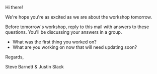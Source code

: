 Hi there!

We're hope you're as excited as we are about the workshop tomorrow.

Before tomorrow's workshop, reply to this mail with answers to these questions. You'll be discussing your answers in a group.

* What was the first thing you worked on?
* What are you working on now that will need updating soon?


Regards,

Steve Barnett & Justin Slack
